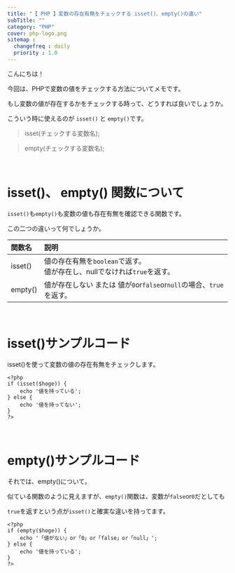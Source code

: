 ```yaml
---
title: "【 PHP 】変数の存在有無をチェックする isset()、empty()の違い"
subTitle: ""
category: "PHP"
cover: php-logo.png
sitemap :
  changefreq : daily
  priority : 1.0
---
```


こんにちは！

今回は、PHPで変数の値をチェックする方法についてメモです。

もし変数の値が存在するかをチェックする時って、どうすれば良いでしょうか。

こういう時に使えるのが `isset()` と `empty()`です。


> isset(チェックする変数名);

> empty(チェックする変数名);

<br>

# isset()、 empty() 関数について

`isset()`も`empty()`も変数の値も存在有無を確認できる関数です。

この二つの違いって何でしょうか。

関数名 | 説明
:--|:--
isset() | 値の存在有無を`boolean`で返す。<br> 値が存在し、nullでなければ`true`を返す。
empty() | 値が存在しない または 値が`0`or`false`or`null`の場合、`true`を返す。

<br>

# isset()サンプルコード
isset()を使って変数の値の存在有無をチェックします。

```php:title=sample.php
<?php
if (isset($hoge)) {
    echo '値を持っている';
} else {
    echo '値を持ってない';
}
?>
```

<br>

# empty()サンプルコード

それでは、empty()について。

似ている関数のように見えますが、`empty()`関数は、変数が`false`or`0`だとしても

`true`を返すという点が`isset()`と確実な違いを持ってます。


```php:title=sample.php
<?php
if (empty($hoge)) {
    echo '「値がない」or「0」or「false」or「null」';
} else {
    echo '値を持っている';
}
?>
```
